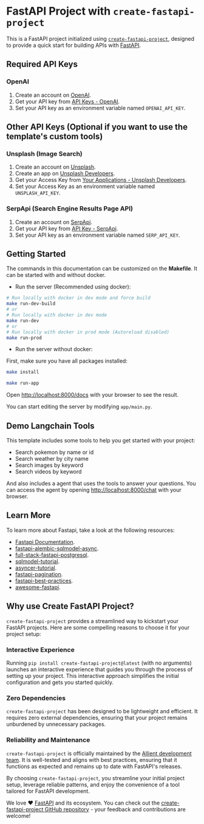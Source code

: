 # FastAPI Project with `create-fastapi-project`

This is a FastAPI project initialized using [`create-fastapi-project`](https://github.com/allient/create-fastapi-project), designed to provide a quick start for building APIs with [FastAPI](https://fastapi.tiangolo.com/).

## Required API Keys

### OpenAI

1. Create an account on [OpenAI](https://platform.openai.com/).
2. Get your API key from [API Keys - OpenAI](https://platform.openai.com/account/api-keys).
3. Set your API key as an environment variable named `OPENAI_API_KEY`.

## Other API Keys (Optional if you want to use the template's custom tools)

### Unsplash (Image Search)

1. Create an account on [Unsplash](https://unsplash.com/developers).
2. Create an app on [Unsplash Developers](https://unsplash.com/oauth/applications).
3. Get your Access Key from [Your Applications - Unsplash Developers](https://unsplash.com/oauth/applications).
4. Set your Access Key as an environment variable named `UNSPLASH_API_KEY`.

### SerpApi (Search Engine Results Page API)

1. Create an account on [SerpApi](https://serpapi.com/).
2. Get your API key from [API Key - SerpApi](https://serpapi.com/manage-api-key).
3. Set your API key as an environment variable named `SERP_API_KEY`.

## Getting Started

The commands in this documentation can be customized on the **Makefile**. It can be started with and without docker.

- Run the server (Recommended using docker):

```bash
# Run locally with docker in dev mode and force build
make run-dev-build
# or
# Run locally with docker in dev mode
make run-dev
# or
# Run locally with docker in prod mode (Autoreload disabled)
make run-prod
```

- Run the server without docker:

First, make sure you have all packages installed:

```bash
make install
```

```bash
make run-app
```

Open [http://localhost:8000/docs](http://localhost:8000/docs) with your browser to see the result.

You can start editing the server by modifying `app/main.py`.

## Demo Langchain Tools

This template includes some tools to help you get started with your project:

- Search pokemon by name or id
- Search weather by city name
- Search images by keyword
- Search videos by keyword

And also includes a agent that uses the tools to answer your questions.
You can access the agent by opening [http://localhost:8000/chat](http://localhost:8000/chat) with your browser.

## Learn More

To learn more about Fastapi, take a look at the following resources:

- [Fastapi Documentation](https://fastapi.tiangolo.com/).
- [fastapi-alembic-sqlmodel-async](https://github.com/jonra1993/fastapi-alembic-sqlmodel-async).
- [full-stack-fastapi-postgresql](https://github.com/tiangolo/full-stack-fastapi-postgresql).
- [sqlmodel-tutorial](https://sqlmodel.tiangolo.com/tutorial/fastapi/).
- [asyncer-tutorial](https://asyncer.tiangolo.com/tutorial/).
- [fastapi-pagination](https://github.com/uriyyo/fastapi-pagination).
- [fastapi-best-practices](https://github.com/zhanymkanov/fastapi-best-practices).
- [awesome-fastapi](https://github.com/mjhea0/awesome-fastapi).

## Why use Create FastAPI Project?

`create-fastapi-project` provides a streamlined way to kickstart your FastAPI projects. Here are some compelling reasons to choose it for your project setup:

### Interactive Experience

Running `pip install create-fastapi-project@latest` (with no arguments) launches an interactive experience that guides you through the process of setting up your project. This interactive approach simplifies the initial configuration and gets you started quickly.

### Zero Dependencies

`create-fastapi-project` has been designed to be lightweight and efficient. It requires zero external dependencies, ensuring that your project remains unburdened by unnecessary packages.

### Reliability and Maintenance

`create-fastapi-project` is officially maintained by the [Allient development team](https://www.allient.io/). It is well-tested and aligns with best practices, ensuring that it functions as expected and remains up to date with FastAPI's releases.

By choosing `create-fastapi-project`, you streamline your initial project setup, leverage reliable patterns, and enjoy the convenience of a tool tailored for FastAPI development.

We love ❤️ [FastAPI](https://fastapi.tiangolo.com/) and its ecosystem. You can check out the [create-fastapi-project GitHub repository](https://github.com/allient/create-fastapi-project) - your feedback and contributions are welcome!
